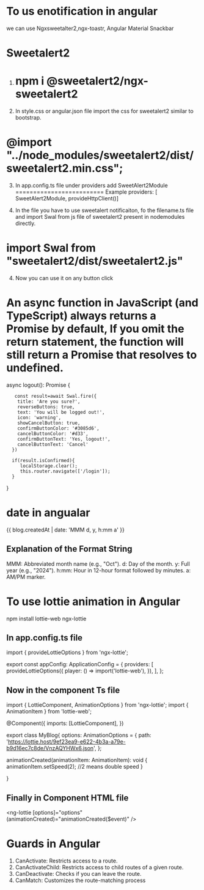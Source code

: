 # To us enotification in angular
we can use  Ngxsweetalter2,ngx-toastr,  Angular Material Snackbar

# Sweetalert2

1. # npm i @sweetalert2/ngx-sweetalert2

2. In style.css or angular.json file import the css for sweetalert2 similar to bootstrap.

# @import "../node_modules/sweetalert2/dist/sweetalert2.min.css";


3. In app.config.ts file
under providers add SweetAlert2Module
=========================
Example
providers: [ SweetAlert2Module,
    provideHttpClient()]

3. In the file you have to use sweetalert notificaiton, fo the filename.ts file and import Swal from  js file of sweetalert2 present in nodemodules directly.

# import Swal from "sweetalert2/dist/sweetalert2.js"

4. Now you can use it on any button click

# An async function in JavaScript (and TypeScript) always returns a Promise by default, If you omit the return statement, the function will still return a Promise that resolves to undefined.

async logout(): Promise<void> {

       const result=await Swal.fire({
        title: 'Are you sure?',
        reverseButtons: true,
        text: 'You will be logged out!',
        icon: 'warning',
        showCancelButton: true,
        confirmButtonColor: '#3085d6',
        cancelButtonColor: '#d33',
        confirmButtonText: 'Yes, logout!',
        cancelButtonText: 'Cancel'
      })

      if(result.isConfirmed){
         localStorage.clear();
         this.router.navigate(['/login']);
      }
    
  }

# date in angualar

 <p class="card-text text-muted">{{ blog.createdAt | date: 'MMM d, y, h:mm a' }}</p>
 
## Explanation of the Format String
MMM: Abbreviated month name (e.g., "Oct").
d: Day of the month.
y: Full year (e.g., "2024").
h:mm: Hour in 12-hour format followed by minutes.
a: AM/PM marker.

# To use lottie animation in  Angular

npm install lottie-web ngx-lottie

## In app.config.ts file

import { provideLottieOptions } from 'ngx-lottie';

export const appConfig: ApplicationConfig = {
  providers: [
    provideLottieOptions({
      player: () => import('lottie-web'),
    }),
  ],
};


## Now in the component Ts file 

import { LottieComponent, AnimationOptions } from 'ngx-lottie';
import { AnimationItem } from 'lottie-web';

@Component({
  imports: [LottieComponent],
})

export class MyBlog{
 options: AnimationOptions = {
    path: 'https://lottie.host/9ef23ea9-e622-4b3a-a79e-b9d16ec7c8de/VnzAQYHWx6.json',
  };

  
  animationCreated(animationItem: AnimationItem): void {
        animationItem.setSpeed(2); //2 means double speed
  }

}

<!-- The animationCreated function is an event handler in Angular that allows you to interact with a Lottie animation after it has been loaded and initialized. This handler gives you access to the AnimationItem object, which represents the loaded animation and provides various methods to control it. 
Key Uses of animationCreated
Control Playback Speed
Play/Pause the Animation
Looping Control
etc.
-->

## Finally in Component HTML file
 <ng-lottie [options]="options" (animationCreated)="animationCreated($event)" />

# Guards in Angular

1. CanActivate: Restricts access to a route.
2. CanActivateChild: Restricts access to child routes of a given route.
3. CanDeactivate: Checks if you can leave the route.
4. CanMatch: Customizes the route-matching process
